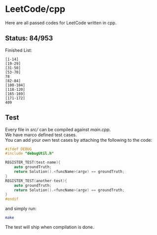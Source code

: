 # LeetCode/cpp

Here are all passed codes for LeetCode written in cpp.

## Status: 84/953

Finished List:

	[1-14]
	[19-29]
	[31-50]
	[53-70]
	78
	[82-84]
	[100-104]
	[118-120]
	[165-169]
	[171-172]
	409


## Test

Every file in _src/_ can be compiled against _main.cpp_.  
We have marco defined test cases.   
You can add your own test cases by attaching the following to the code:  

```cpp
#ifdef DEBUG
#include "debugUtil.h"

REGISTER_TEST(test-name){
    auto groundTruth;
    return Solution().<funcName>(argv) == groundTruth;
}
REGISTER_TEST(another-test){
    auto groundTruth;
    return Solution().<funcName>(argv) == groundTruth;
}
#endif
```

and simply run:

```sh
make
```

The test will ship when compilation is done.